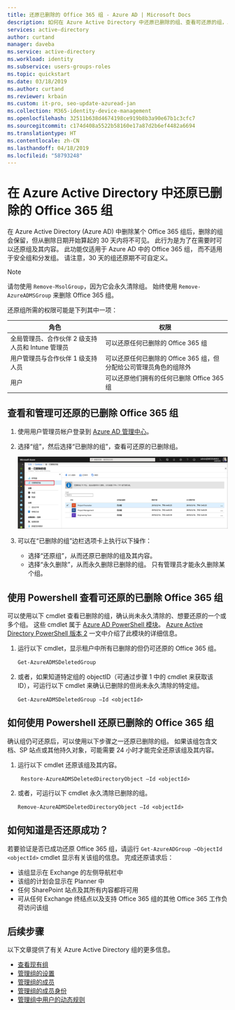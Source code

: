 ```yaml
---
title: 还原已删除的 Office 365 组 - Azure AD | Microsoft Docs
description: 如何在 Azure Active Directory 中还原已删除的组、查看可还原的组，以及永久删除组
services: active-directory
author: curtand
manager: daveba
ms.service: active-directory
ms.workload: identity
ms.subservice: users-groups-roles
ms.topic: quickstart
ms.date: 03/18/2019
ms.author: curtand
ms.reviewer: krbain
ms.custom: it-pro, seo-update-azuread-jan
ms.collection: M365-identity-device-management
ms.openlocfilehash: 32511b638d4674198ce919b8b3a90e67b1c3cfc7
ms.sourcegitcommit: c174d408a5522b58160e17a87d2b6ef4482a6694
ms.translationtype: HT
ms.contentlocale: zh-CN
ms.lasthandoff: 04/18/2019
ms.locfileid: "58793248"
---
```

# <a name="restore-a-deleted-office-365-group-in-azure-active-directory"></a>在 Azure Active Directory 中还原已删除的 Office 365 组

在 Azure Active Directory (Azure AD) 中删除某个 Office 365 组后，删除的组会保留，但从删除日期开始算起的 30 天内将不可见。 此行为是为了在需要时可以还原组及其内容。 此功能仅适用于 Azure AD 中的 Office 365 组， 而不适用于安全组和分发组。 请注意，30 天的组还原期不可自定义。

> [!NOTE]
> 请勿使用 `Remove-MsolGroup`，因为它会永久清除组。 始终使用 `Remove-AzureADMSGroup` 来删除 Office 365 组。

还原组所需的权限可能是下列其中一项：

角色 | 权限
--------- | ---------
全局管理员、合作伙伴 2 级支持人员和 Intune 管理员 | 可以还原任何已删除的 Office 365 组
用户管理员与合作伙伴 1 级支持人员 | 可以还原任何已删除的 Office 365 组，但分配给公司管理员角色的组除外
用户 | 可以还原他们拥有的任何已删除 Office 365 组

## <a name="view-and-manage-the-deleted-office-365-groups-that-are-available-to-restore"></a>查看和管理可还原的已删除 Office 365 组

1. 使用用户管理员帐户登录到 [Azure AD 管理中心](https://aad.portal.azure.com)。

2. 选择“组”，然后选择“已删除的组”，查看可还原的已删除组。

    ![查看可供还原的组](media/groups-lifecycle/deleted-groups3.png)

3. 可以在“已删除的组”边栏选项卡上执行以下操作：

   - 选择“还原组”，从而还原已删除的组及其内容。
   - 选择“永久删除”，从而永久删除已删除的组。 只有管理员才能永久删除某个组。

## <a name="view-the-deleted-office-365-groups-that-are-available-to-restore-using-powershell"></a>使用 Powershell 查看可还原的已删除 Office 365 组

可以使用以下 cmdlet 查看已删除的组，确认尚未永久清除的、想要还原的一个或多个组。 这些 cmdlet 属于 [Azure AD PowerShell 模块](https://www.powershellgallery.com/packages/AzureAD/)。 [Azure Active Directory PowerShell 版本 2](/powershell/azure/install-adv2?view=azureadps-2.0) 一文中介绍了此模块的详细信息。

1.  运行以下 cmdlet，显示租户中所有已删除的但仍可还原的 Office 365 组。
   

    ```powershell
    Get-AzureADMSDeletedGroup
    ```

2.  或者，如果知道特定组的 objectID（可通过步骤 1 中的 cmdlet 来获取该 ID），可运行以下 cmdlet 来确认已删除的但尚未永久清除的特定组。

    ```
    Get-AzureADMSDeletedGroup –Id <objectId>
    ```

## <a name="how-to-restore-your-deleted-office-365-group-using-powershell"></a>如何使用 Powershell 还原已删除的 Office 365 组

确认组仍可还原后，可以使用以下步骤之一还原已删除的组。 如果该组包含文档、SP 站点或其他持久对象，可能需要 24 小时才能完全还原该组及其内容。

1. 运行以下 cmdlet 还原该组及其内容。
 

   ```
    Restore-AzureADMSDeletedDirectoryObject –Id <objectId>
    ``` 

2. 或者，可运行以下 cmdlet 永久清除已删除的组。
    

    ```
    Remove-AzureADMSDeletedDirectoryObject –Id <objectId>
    ```

## <a name="how-do-you-know-this-worked"></a>如何知道是否还原成功？

若要验证是否已成功还原 Office 365 组，请运行 `Get-AzureADGroup –ObjectId <objectId>` cmdlet 显示有关该组的信息。 完成还原请求后：

- 该组显示在 Exchange 的左侧导航栏中
- 该组的计划会显示在 Planner 中
- 任何 SharePoint 站点及其所有内容都将可用
- 可从任何 Exchange 终结点以及支持 Office 365 组的其他 Office 365 工作负荷访问该组

## <a name="next-steps"></a>后续步骤

以下文章提供了有关 Azure Active Directory 组的更多信息。

* [查看现有组](../fundamentals/active-directory-groups-view-azure-portal.md)
* [管理组的设置](../fundamentals/active-directory-groups-settings-azure-portal.md)
* [管理组的成员](../fundamentals/active-directory-groups-members-azure-portal.md)
* [管理组的成员身份](../fundamentals/active-directory-groups-membership-azure-portal.md)
* [管理组中用户的动态规则](groups-dynamic-membership.md)